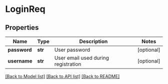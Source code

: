 # LoginReq


## Properties
Name | Type | Description | Notes
------------ | ------------- | ------------- | -------------
**password** | **str** | User password | [optional] 
**username** | **str** | User email used during registration | [optional] 

[[Back to Model list]](../README.md#documentation-for-models) [[Back to API list]](../README.md#documentation-for-api-endpoints) [[Back to README]](../README.md)


